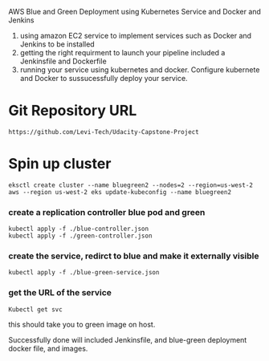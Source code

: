 AWS Blue and Green Deployment using Kubernetes Service and Docker and Jenkins

1. using amazon EC2 service to implement services such as Docker and Jenkins to be installed
2. getting the right requirment to launch your pipeline included a Jenkinsfile and Dockerfile
3. running your service using kubernetes and docker. Configure kubernete and Docker to sussucessfully deploy your service.

# Git Repository URL 

```
https://github.com/Levi-Tech/Udacity-Capstone-Project
```
# Spin up cluster

```
eksctl create cluster --name bluegreen2 --nodes=2 --region=us-west-2
aws --region us-west-2 eks update-kubeconfig --name bluegreen2
```

### create a replication controller blue pod and green

```
kubectl apply -f ./blue-controller.json
kubectl apply -f ./green-controller.json
```

### create the service, redirct to blue and make it externally visible

```
kubectl apply -f ./blue-green-service.json
```
### get the URL of the service 

```
Kubectl get svc
```

this should take you to green image on host. 

Successfully done will included Jenkinsfile, and blue-green deployment docker file, and images. 


